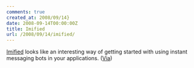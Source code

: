 ```yaml
---
comments: true
created_at: 2008/09/14}
date: 2008-09-14T00:00:00Z
title: Imified
url: /2008/09/14/imified/
---
```


[Imified](http://new.imified.com/developers) looks like an interesting way of getting started with using instant messaging bots in your applications. ([Via](http://digg.com/programming))
